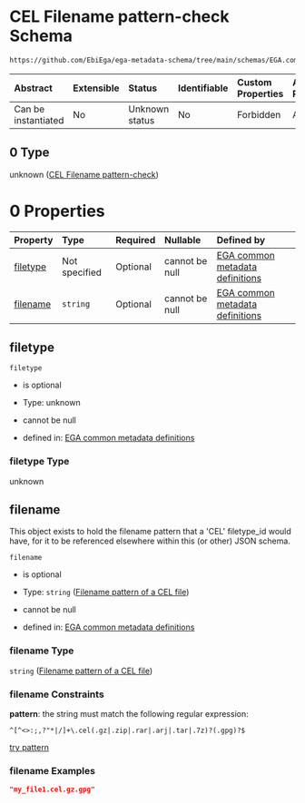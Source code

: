 # CEL Filename pattern-check Schema

```txt
https://github.com/EbiEga/ega-metadata-schema/tree/main/schemas/EGA.common-definitions.json#/definitions/filename-filetype-pattern-check/anyOf/0
```



| Abstract            | Extensible | Status         | Identifiable | Custom Properties | Additional Properties | Access Restrictions | Defined In                                                                                |
| :------------------ | :--------- | :------------- | :----------- | :---------------- | :-------------------- | :------------------ | :---------------------------------------------------------------------------------------- |
| Can be instantiated | No         | Unknown status | No           | Forbidden         | Allowed               | none                | [EGA.common-definitions.json*](../out/EGA.common-definitions.json "open original schema") |

## 0 Type

unknown ([CEL Filename pattern-check](ega-4-definitions-check-filetype-checks-based-on-its-filename-anyof-cel-filename-pattern-check.md))

# 0 Properties

| Property              | Type          | Required | Nullable       | Defined by                                                                                                                                                                                                                                                                                                                                            |
| :-------------------- | :------------ | :------- | :------------- | :---------------------------------------------------------------------------------------------------------------------------------------------------------------------------------------------------------------------------------------------------------------------------------------------------------------------------------------------------- |
| [filetype](#filetype) | Not specified | Optional | cannot be null | [EGA common metadata definitions](ega-4-definitions-check-filetype-checks-based-on-its-filename-anyof-cel-filename-pattern-check-properties-filetype.md "https://github.com/EbiEga/ega-metadata-schema/tree/main/schemas/EGA.common-definitions.json#/definitions/filename-filetype-pattern-check/anyOf/0/properties/filetype")                       |
| [filename](#filename) | `string`      | Optional | cannot be null | [EGA common metadata definitions](ega-4-definitions-check-filetype-checks-based-on-its-filename-anyof-cel-filename-pattern-check-properties-filename-pattern-of-a-cel-file.md "https://github.com/EbiEga/ega-metadata-schema/tree/main/schemas/EGA.common-definitions.json#/definitions/filename-filetype-pattern-check/anyOf/0/properties/filename") |

## filetype



`filetype`

*   is optional

*   Type: unknown

*   cannot be null

*   defined in: [EGA common metadata definitions](ega-4-definitions-check-filetype-checks-based-on-its-filename-anyof-cel-filename-pattern-check-properties-filetype.md "https://github.com/EbiEga/ega-metadata-schema/tree/main/schemas/EGA.common-definitions.json#/definitions/filename-filetype-pattern-check/anyOf/0/properties/filetype")

### filetype Type

unknown

## filename

This object exists to hold the filename pattern that a 'CEL' filetype_id would have, for it to be referenced elsewhere within this (or other) JSON schema.

`filename`

*   is optional

*   Type: `string` ([Filename pattern of a CEL file](ega-4-definitions-check-filetype-checks-based-on-its-filename-anyof-cel-filename-pattern-check-properties-filename-pattern-of-a-cel-file.md))

*   cannot be null

*   defined in: [EGA common metadata definitions](ega-4-definitions-check-filetype-checks-based-on-its-filename-anyof-cel-filename-pattern-check-properties-filename-pattern-of-a-cel-file.md "https://github.com/EbiEga/ega-metadata-schema/tree/main/schemas/EGA.common-definitions.json#/definitions/filename-filetype-pattern-check/anyOf/0/properties/filename")

### filename Type

`string` ([Filename pattern of a CEL file](ega-4-definitions-check-filetype-checks-based-on-its-filename-anyof-cel-filename-pattern-check-properties-filename-pattern-of-a-cel-file.md))

### filename Constraints

**pattern**: the string must match the following regular expression: 

```regexp
^[^<>:;,?"*|/]+\.cel(.gz|.zip|.rar|.arj|.tar|.7z)?(.gpg)?$
```

[try pattern](https://regexr.com/?expression=%5E%5B%5E%3C%3E%3A%3B%2C%3F%22\*%7C%2F%5D%2B%5C.cel\(.gz%7C.zip%7C.rar%7C.arj%7C.tar%7C.7z\)%3F\(.gpg\)%3F%24 "try regular expression with regexr.com")

### filename Examples

```json
"my_file1.cel.gz.gpg"
```
